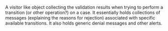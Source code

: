 A visitor like object collecting the validation results when trying to perform a transition (or other operation?) on a case. It essentially holds collections of messages (explaining the reasons for rejection) associated with specific available transitions. It also holds generic denial messages and other alerts.